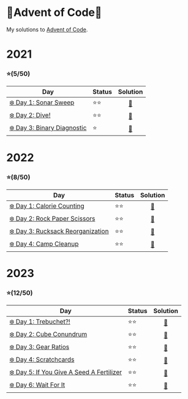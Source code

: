 # 🎄Advent of Code🎄
My solutions to [Advent of Code](https://adventofcode.com).

# 2021
### ⭐(5/50)
| Day                                                                         | Status   | Solution |
| --------------------------------------------------------------------------- | ---------| :--------: |
| [❄️ Day 1: Sonar Sweep](https://adventofcode.com/2021/day/1)                | ⭐⭐    | [🎯](2021/day1) |
| [❄️ Day 2: Dive!](https://adventofcode.com/2021/day/2)                      | ⭐⭐    | [🎯](2021/day2) | 
| [❄️ Day 3: Binary Diagnostic](https://adventofcode.com/2021/day/3)          | ⭐      | [🎯](2021/day3) | 


# 2022 
### ⭐(8/50)
| Day                                                                         | Status   | Solution |
| --------------------------------------------------------------------------- | ---------| :--------: |
| [❄️ Day 1: Calorie Counting](https://adventofcode.com/2022/day/1)           | ⭐⭐    | [🎯](2022/day1) |
| [❄️ Day 2: Rock Paper Scissors](https://adventofcode.com/2022/day/2)        | ⭐⭐    | [🎯](2022/day2) | 
| [❄️ Day 3: Rucksack Reorganization](https://adventofcode.com/2022/day/3)    | ⭐⭐    | [🎯](2022/day3) |
| [❄️ Day 4: Camp Cleanup](https://adventofcode.com/2022/day/4)               | ⭐⭐    | [🎯](2022/day4) |


# 2023 
### ⭐(12/50)
| Day                                                                                | Status   | Solution |
| ---------------------------------------------------------------------------------- | ---------| :--------: |
| [❄️ Day 1: Trebuchet?!](https://adventofcode.com/2023/day/1)                        | ⭐⭐    | [🎯](2023/day1) |
| [❄️ Day 2: Cube Conundrum](https://adventofcode.com/2023/day/2)                     | ⭐⭐    | [🎯](2023/day2) | 
| [❄️ Day 3: Gear Ratios](https://adventofcode.com/2023/day/3)                        | ⭐⭐    | [🎯](2023/day3) | 
| [❄️ Day 4: Scratchcards](https://adventofcode.com/2023/day/4)                       | ⭐⭐    | [🎯](2023/day4) | 
| [❄️ Day 5: If You Give A Seed A Fertilizer](https://adventofcode.com/2023/day/5)    | ⭐⭐    | [🎯](2023/day5) | 
| [❄️ Day 6: Wait For It](https://adventofcode.com/2023/day/6)                        | ⭐⭐    | [🎯](2023/day6) | 
